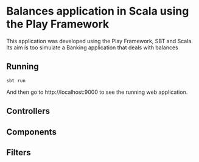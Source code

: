 

# Balances application in Scala using the Play Framework

This application was developed using the Play Framework, SBT and Scala. Its aim is too simulate a Banking application that deals with balances

## Running

```
sbt run
```

And then go to http://localhost:9000 to see the running web application.


## Controllers


## Components


## Filters



